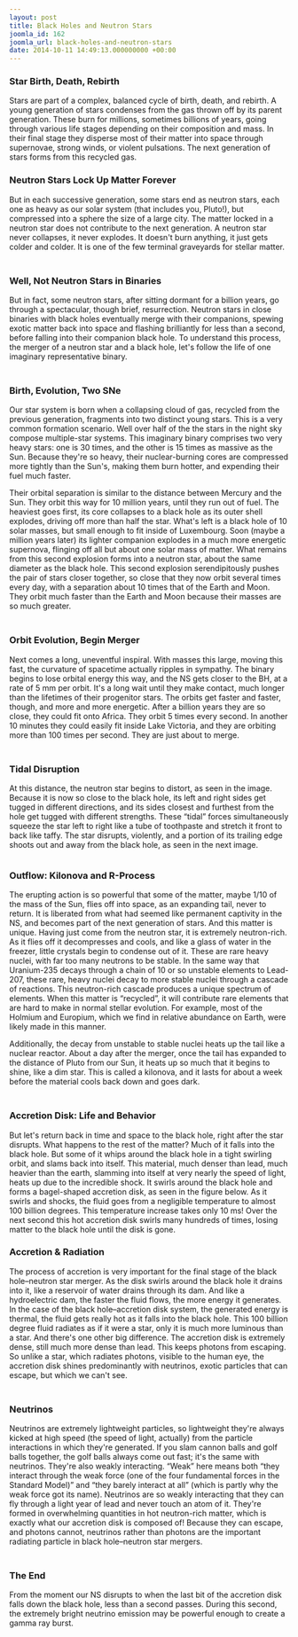 ```yaml
---
layout: post
title: Black Holes and Neutron Stars
joomla_id: 162
joomla_url: black-holes-and-neutron-stars
date: 2014-10-11 14:49:13.000000000 +00:00
---
```

<h3>Star Birth, Death, Rebirth</h3>
<p>Stars are part of a complex, balanced cycle of birth, death, and rebirth. A young generation of stars condenses from the gas thrown off by its parent generation. These burn for millions, sometimes billions of years, going through various life stages depending on their composition and mass. In their final stage they disperse most of their matter into space through supernovae, strong winds, or violent pulsations. The next generation of stars forms from this recycled gas.&nbsp;</p>

<h3>Neutron Stars Lock Up Matter Forever</h3>
<p>But in each successive generation, some stars end as neutron stars, each one as heavy as our solar system (that includes you, Pluto!), but compressed into a sphere the size of a large city. The matter locked in a neutron star does not contribute to the next generation. A neutron star never collapses, it never explodes. It doesn't burn anything, it just gets colder and colder. It is one of the few terminal graveyards for stellar matter.</p>
<h3><br />Well, Not Neutron Stars in Binaries</h3>
<p>But in fact, some neutron stars, after sitting dormant for a billion years, go through a spectacular, though brief, resurrection. Neutron stars in close binaries with black holes eventually merge with their companions, spewing exotic matter back into space and flashing brilliantly for less than a second, before falling into their companion black hole. To understand this process, the merger of a neutron star and a black hole, let's follow the life of one imaginary representative binary.</p>
<h3><br />Birth, Evolution, Two SNe</h3>
<p>Our star system is born when a collapsing cloud of gas, recycled from the previous generation, fragments into two distinct young stars. This is a very common formation scenario. Well over half of the the stars in the night sky compose multiple-star systems. This imaginary binary comprises two very heavy stars: one is 30 times, and the other is 15 times as massive as the Sun. Because they're so heavy, their nuclear-burning cores are compressed more tightly than the Sun's, making them burn hotter, and expending their fuel much faster.</p>
<p>Their orbital separation is similar to the distance between Mercury and the Sun. They orbit this way for 10 million years, until they run out of fuel. The heaviest goes first, its core collapses to a black hole as its outer shell explodes, driving off more than half the star. What's left is a black hole of 10 solar masses, but small enough to fit inside of Luxembourg. Soon (maybe a million years later) its lighter companion explodes in a much more energetic supernova, flinging off all but about one solar mass of matter. What remains from this second explosion forms into a neutron star, about the same diameter as the black hole. This second explosion serendipitously pushes the pair of stars closer together, so close that they now orbit several times every day, with a separation about 10 times that of the Earth and Moon. They orbit much faster than the Earth and Moon because their masses are so much greater.</p>
<h3><br />Orbit Evolution, Begin Merger</h3>
<p>Next comes a long, uneventful inspiral. With masses this large, moving this fast, the curvature of spacetime actually ripples in sympathy. The binary begins to lose orbital energy this way, and the NS gets closer to the BH, at a rate of 5 mm per orbit. It's a long wait until they make contact, much longer than the lifetimes of their progenitor stars. The orbits get faster and faster, though, and more and more energetic. After a billion years they are so close, they could fit onto Africa. They orbit 5 times every second. In another 10 minutes they could easily fit inside Lake Victoria, and they are orbiting more than 100 times per second. They are just about to merge.</p>
<h3><br />Tidal Disruption</h3>
<p><img class="caption" title="Neutron star beginning to disrupt. The  tidal forces of the black hole squeeze the  star like a tube of toothpaste. The distance  between the neutron star and the black hole  is about 50 km, and they are orbiting  hundreds of times per second." alt="" src="/images/compact_objects/tidal_disruption.png" />At this distance, the neutron star begins to distort, as seen in the image. Because it is now so close to the black hole, its left and right sides get tugged in different directions, and its sides closest and furthest from the hole get tugged with different strengths. These “tidal” forces simultaneously squeeze the star left to right like a tube of toothpaste and stretch it front to back like taffy. The star disrupts, violently, and a portion of its trailing edge shoots out and away from the black hole, as seen in the next image.</p>
<p><img class="caption" title="Ejected tail flinging off into space. This  matter will eventually contribute rare heavy  elements to the interstellar medium." alt="" src="/images/compact_objects/tidal_tail_formation.png" /></p>
<h3>Outflow: Kilonova and R-Process</h3>
<p>The erupting action is so powerful that some of the matter, maybe 1/10 of the mass of the Sun, flies off into space, as an expanding tail, never to return. It is liberated from what had seemed like permanent captivity in the NS, and becomes part of the next generation of stars. And this matter is unique. Having just come from the neutron star, it is extremely neutron-rich. As it flies off it decompresses and cools, and like a glass of water in the freezer, little crystals begin to condense out of it. These are rare heavy nuclei, with far too many neutrons to be stable. In the same way that Uranium-235 decays through a chain of 10 or so unstable elements to Lead-207, these rare, heavy nuclei decay to more stable nuclei through a cascade of reactions. This neutron-rich cascade produces a unique spectrum of elements. When this matter is “recycled”, it will contribute rare elements that are hard to make in normal stellar evolution. For example, most of the Holmium and Europium, which we find in relative abundance on Earth, were likely made in this manner.</p>
<p>Additionally, the decay from unstable to stable nuclei heats up the tail like a nuclear reactor. About a day after the merger, once the tail has expanded to the distance of Pluto from our Sun, it heats up so much that it begins to shine, like a dim star. This is called a kilonova, and it lasts for about a week before the material cools back down and goes dark.</p>
<h3><br />Accretion Disk: Life and Behavior</h3>
<p>But let's return back in time and space to the black hole, right after the star disrupts. What happens to the rest of the matter? Much of it falls into the black hole. But some of it whips around the black hole in a tight swirling orbit, and slams back into itself. This material, much denser than lead, much heavier than the earth, slamming into itself at very nearly the speed of light, heats up due to the incredible shock. It swirls around the black hole and forms a bagel-shaped accretion disk, as seen in the figure below. As it swirls and shocks, the fluid goes from a negligible temperature to almost 100 billion degrees. This temperature increase takes only 10 ms! Over the next second this hot accretion disk swirls many hundreds of times, losing matter to the black hole until the disk is gone.<img class="caption" title="Accretion disk swirling around the black hole. The accretion disk survives outside the black hole for less than a second. But this is enough time to release an enormous amount of energy in the form of neutrinos. It spans a little more than a hundred km from side to side." alt="" src="/images/compact_objects/disk_accretion.png" /></p>
<h3>Accretion &amp; Radiation</h3>
<p>The process of accretion is very important for the final stage of the black hole–neutron star merger. As the disk swirls around the black hole it drains into it, like a reservoir of water drains through its dam. And like a hydroelectric dam, the faster the fluid flows, the more energy it generates. In the case of the black hole–accretion disk system, the generated energy is thermal, the fluid gets really hot as it falls into the black hole. This 100 billion degree fluid radiates as if it were a star, only it is much more luminous than a star. And there's one other big difference. The accretion disk is extremely dense, still much more dense than lead. This keeps photons from escaping. So unlike a star, which radiates photons, visible to the human eye, the accretion disk shines predominantly with neutrinos, exotic particles that can escape, but which we can't see.</p>
<h3><br />Neutrinos</h3>
<p>Neutrinos are extremely lightweight particles, so lightweight they're always kicked at high speed (the speed of light, actually) from the particle interactions in which they're generated. If you slam cannon balls and golf balls together, the golf balls always come out fast; it's the same with neutrinos. They're also weakly interacting. “Weak” here means both “they interact through the weak force (one of the four fundamental forces in the Standard Model)” and “they barely interact at all” (which is partly why the weak force got its name). Neutrinos are so weakly interacting that they can fly through a light year of lead and never touch an atom of it. They're formed in overwhelming quantities in hot neutron-rich matter, which is exactly what our accretion disk is composed of! Because they can escape, and photons cannot, neutrinos rather than photons are the important radiating particle in black hole–neutron star mergers.</p>
<h3><br />The End</h3>
<p>From the moment our NS disrupts to when the last bit of the accretion disk falls down the black hole, less than a second passes. During this second, the extremely bright neutrino emission may be powerful enough to create a gamma ray burst.</p>

